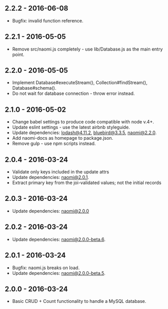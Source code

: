 ## 2.2.2 - 2016-06-08

* Bugfix: invalid function reference.

## 2.2.1 - 2016-05-05

* Remove src/naomi.js completely - use lib/Database.js as the main entry point.

## 2.2.0 - 2016-05-05

* Implement Database#executeStream(), Collection#findStream(), Database#schema().
* Do not wait for database connection - throw error instead.

## 2.1.0 - 2016-05-02

* Change babel settings to produce code compatible with node v.4+.
* Update eslint settings - use the latest airbnb styleguide.
* Update dependencies: lodash@4.11.2, bluebird@3.3.5, naomi@2.2.0.
* Add naomi-docs as homepage to package.json.
* Remove gulp - use npm scripts instead.

## 2.0.4 - 2016-03-24

* Validate only keys included in the update attrs
* Update dependencies: naomi@2.0.1.
* Extract primary key from the joi-validated values; not the initial records

## 2.0.3 - 2016-03-24

* Update dependencies: naomi@2.0.0

## 2.0.2 - 2016-03-24

* Update dependencies: naomi@2.0.0-beta.6.

## 2.0.1 - 2016-03-24

* Bugfix: naomi.js breaks on load.
* Update dependencies: naomi@2.0.0-beta.5.

## 2.0.0 - 2016-03-24

* Basic CRUD + Count functionality to handle a MySQL database.
